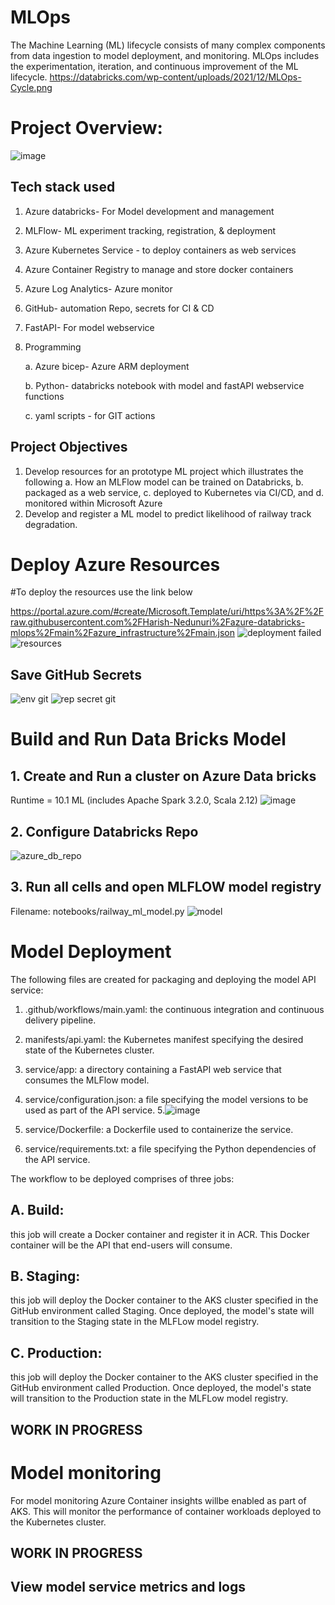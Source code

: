 # MLOps
The Machine Learning (ML) lifecycle consists of many complex components from data ingestion to model deployment, and monitoring. MLOps includes the experimentation, iteration, and continuous improvement of the ML lifecycle.
https://databricks.com/wp-content/uploads/2021/12/MLOps-Cycle.png
# Project Overview:
 ![image](https://user-images.githubusercontent.com/97321212/166896152-011b1e32-12b1-47c7-99e8-848dd4bdd37d.png)


## Tech stack used 
1. Azure databricks- For Model development  and management
2. MLFlow- ML experiment tracking, registration, & deployment
3. Azure Kubernetes Service - to deploy containers as web services 
4. Azure Container Registry to manage and store docker containers
5. Azure Log Analytics- Azure monitor
6. GitHub- automation Repo, secrets for CI & CD
7. FastAPI- For model webservice
8. Programming 

    a. Azure bicep- Azure ARM deployment 
       
    b. Python- databricks notebook with model  and fastAPI webservice functions
    
    c. yaml scripts - for GIT actions
 

## Project Objectives
1. Develop resources for an prototype ML project which illustrates the following
    a. How an MLFlow model can be trained on Databricks, 
    b. packaged as a web service, 
    c. deployed to Kubernetes via CI/CD, and 
    d. monitored within Microsoft Azure
2. Develop and register a ML model to predict likelihood of railway track degradation.

# Deploy Azure Resources

#To deploy the resources use the link below

https://portal.azure.com/#create/Microsoft.Template/uri/https%3A%2F%2Fraw.githubusercontent.com%2FHarish-Nedunuri%2Fazure-databricks-mlops%2Fmain%2Fazure_infrastructure%2Fmain.json
![deployment failed](https://user-images.githubusercontent.com/97321212/166141017-2024d8fc-df05-4726-910b-ecbd2dd74352.JPG)
![resources](https://user-images.githubusercontent.com/97321212/166206354-bbcaf7cc-6b95-48f1-a1d5-63591455ec4a.JPG)

## Save GitHub Secrets
![env git](https://user-images.githubusercontent.com/97321212/166206291-6fd017a6-3e26-424c-a044-6ed88412ec48.JPG)
![rep secret git](https://user-images.githubusercontent.com/97321212/166206327-26e4f50e-56e1-455e-bf40-4cc8a6010a45.JPG)


# Build and Run Data Bricks Model

## 1. Create and Run a cluster on Azure Data bricks

Runtime = 10.1 ML (includes Apache Spark 3.2.0, Scala 2.12)
![image](https://user-images.githubusercontent.com/97321212/166207220-44541414-2f19-42b3-b716-4c94e4fb632d.png)


## 2. Configure Databricks Repo
![azure_db_repo](https://user-images.githubusercontent.com/97321212/166221473-40855dc1-3ec8-47e0-b3c4-862c541a0450.JPG)



## 3. Run all cells and open MLFLOW model registry
Filename: notebooks/railway_ml_model.py
![model](https://user-images.githubusercontent.com/97321212/166208490-d9d375f1-742c-438a-a98a-4184331b9086.JPG)

# Model Deployment

The following files are created for packaging and deploying the model API service:

1. .github/workflows/main.yaml: the continuous integration and continuous delivery pipeline.

2. manifests/api.yaml: the Kubernetes manifest specifying the desired state of the Kubernetes cluster.

3. service/app: a directory containing a FastAPI web service that consumes the MLFlow model.

4. service/configuration.json: a file specifying the model versions to be used as part of the API service.
5.![image](https://user-images.githubusercontent.com/97321212/166565332-79dc1659-c060-47a3-8243-5084e584f310.png)


5. service/Dockerfile: a Dockerfile used to containerize the service.

6. service/requirements.txt: a file specifying the Python dependencies of the API service.


The workflow to be deployed comprises of three jobs:

## A. Build: 
this job will create a Docker container and register it in ACR. This Docker container will be the API that end-users will consume.

## B. Staging: 
this job will deploy the Docker container to the AKS cluster specified in the GitHub environment called Staging. Once deployed, the model's state will transition to the Staging state in the MLFLow model registry.
## C. Production: 
this job will deploy the Docker container to the AKS cluster specified in the GitHub environment called Production. Once deployed, the model's state will transition to the Production state in the MLFLow model registry.
## WORK IN PROGRESS

# Model monitoring

For model monitoring Azure Container insights willbe enabled as part of AKS. This will monitor the performance of container workloads deployed to the Kubernetes cluster.

## WORK IN PROGRESS

## View model service metrics and logs










